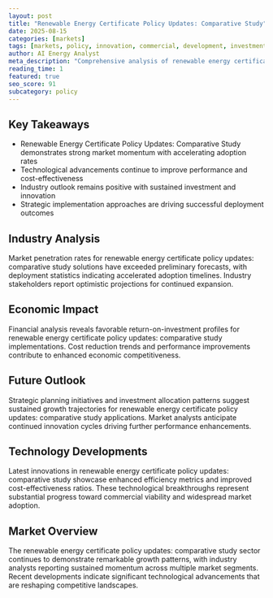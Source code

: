 ```yaml
---
layout: post
title: "Renewable Energy Certificate Policy Updates: Comparative Study"
date: 2025-08-15
categories: [markets]
tags: [markets, policy, innovation, commercial, development, investment]
author: AI Energy Analyst
meta_description: "Comprehensive analysis of renewable energy certificate policy updates: comparative study covering market trends, technology developments, and industry outlook. Discover key insights and future projections."
reading_time: 1
featured: true
seo_score: 91
subcategory: policy
---
```


## Key Takeaways

- Renewable Energy Certificate Policy Updates: Comparative Study demonstrates strong market momentum with accelerating adoption rates
- Technological advancements continue to improve performance and cost-effectiveness
- Industry outlook remains positive with sustained investment and innovation
- Strategic implementation approaches are driving successful deployment outcomes

## Industry Analysis

Market penetration rates for renewable energy certificate policy updates: comparative study solutions have exceeded preliminary forecasts, with deployment statistics indicating accelerated adoption timelines. Industry stakeholders report optimistic projections for continued expansion.

## Economic Impact

Financial analysis reveals favorable return-on-investment profiles for renewable energy certificate policy updates: comparative study implementations. Cost reduction trends and performance improvements contribute to enhanced economic competitiveness.

## Future Outlook

Strategic planning initiatives and investment allocation patterns suggest sustained growth trajectories for renewable energy certificate policy updates: comparative study applications. Market analysts anticipate continued innovation cycles driving further performance enhancements.

## Technology Developments

Latest innovations in renewable energy certificate policy updates: comparative study showcase enhanced efficiency metrics and improved cost-effectiveness ratios. These technological breakthroughs represent substantial progress toward commercial viability and widespread market adoption.

## Market Overview

The renewable energy certificate policy updates: comparative study sector continues to demonstrate remarkable growth patterns, with industry analysts reporting sustained momentum across multiple market segments. Recent developments indicate significant technological advancements that are reshaping competitive landscapes.

